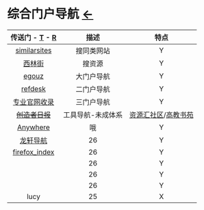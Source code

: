 # 综合门户导航  [←](index.md)

| 传送门 - [T](../Data/TorrentKitty.md) - [R](../Data/DataRank.md) | 描述 | 特点 |
|:---:|:---:|:---:|
| [similarsites](https://www.similarsites.com/) | 搜同类网站 | Y |
| [西林街](https://xilinjie.cc/) | 搜资源 | Y |
| [egouz](https://www.egouz.com/) | 大门户导航 | Y |
| [refdesk](https://www.refdesk.com/) | 二门户导航 | Y |
| [专业官网收录](http://www.gfwz.com/) | 三门户导航 | Y |
| ~~[创造者日报](https://creatorsdaily.com/)~~ | 工具导航-未成体系 | [资源汇社区](http://ziyuanhuishequ.ys168.com/)/[高教书苑](https://ebook.hep.com.cn/ebooks/index.html#/) |
| [Anywhere](http://lackar.com/aa/) | 哦 | Y |
| [龙轩导航](http://ilxdh.com/) | 26 | Y |
| [firefox_index](http://offlintab.firefoxchina.cn/) | 26 | Y |
| []() | 26 | Y |
| []() | 26 | Y |
| []() | 26 | Y |
| lucy | 25 | X |
